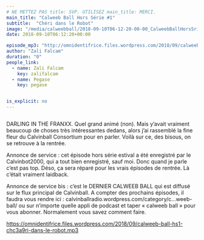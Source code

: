 ```yaml
---
# NE METTEZ PAS title: SVP. UTILISEZ main_title: MERCI.
main_title: "Calweeb Ball Hors Série #1"
subtitle:  "Chéri dans le Robot"
image: "/media/calweebball/2018-09-10T06-12-20-00-00_CalweebBallHorsSrie1.jpg"
date: 2018-09-10T06:12:20+00:00

episode_mp3: "http://omnidentifrice.files.wordpress.com/2018/09/calweeb-ball-hs1-chc3a9ri-dans-le-robot.mp3"
author: "Zali Falcam"
duration: "0"
people_link: 
  - name: Zali Falcam
    key: zalifalcam
  - name: Pegase
    key: pegase


is_explicit: no
---
```


<PodcastHeader/>

<!-- ECRIRE LA DESCRIPTION DE L'EPISODE SOUS CETTE LIGNE -->
<p><img src="https://calvinballradio.files.wordpress.com/2018/09/ephsditf.jpg" alt=""></p>
<p>DARLING IN THE FRANXX. Quel grand animé (non). Mais y’avait vraiment beaucoup de choses très intéressantes dedans, alors j’ai rassemblé la fine fleur du Calvinball Consortium pour en parler. Voilà sur ce, des bisous, on se retrouve à la rentrée.</p>
<p>Annonce de service : cet épisode hors série estival a été enregistré par le Calvinbot2000, qui a tout bien enregistré, sauf moi. Donc quand je parle c’est pas top. Déso, ça sera réparé pour les vrais épisodes de rentrée. Là c’était vraiment laidback.</p>
<p>Annonce de service bis : c’est le DERNIER CALWEEB BALL qui est diffusé sur le flux principal de Calvinball. A compter des prochains épisodes, il faudra vous rendre ici : calvinballradio.wordpress.com/category/c…weeb-ball/ ou sur n’importe quelle appli de podcast et taper «&nbsp;calweeb ball&nbsp;» pour vous abonner. Normalement vous savez comment faire.</p>
<p><a href="https://omnidentifrice.files.wordpress.com/2018/09/calweeb-ball-hs1-chc3a9ri-dans-le-robot.mp3" rel="nofollow">https://omnidentifrice.files.wordpress.com/2018/09/calweeb-ball-hs1-chc3a9ri-dans-le-robot.mp3</a></p>


